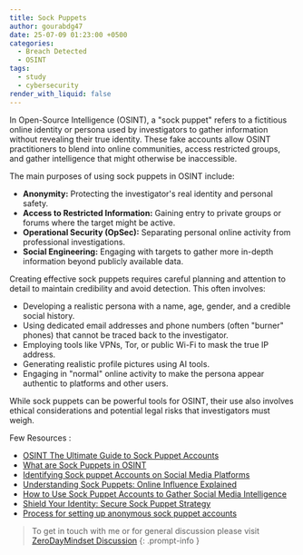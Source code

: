 ```yaml
---
title: Sock Puppets
author: gourabdg47
date: 25-07-09 01:23:00 +0500
categories:
  - Breach Detected
  - OSINT
tags:
  - study
  - cybersecurity
render_with_liquid: false
---
```


In Open-Source Intelligence (OSINT), a "sock puppet" refers to a fictitious online identity or persona used by investigators to gather information without revealing their true identity. These fake accounts allow OSINT practitioners to blend into online communities, access restricted groups, and gather intelligence that might otherwise be inaccessible.

The main purposes of using sock puppets in OSINT include:

- **Anonymity:** Protecting the investigator's real identity and personal safety.
- **Access to Restricted Information:** Gaining entry to private groups or forums where the target might be active.
- **Operational Security (OpSec):** Separating personal online activity from professional investigations.
- **Social Engineering:** Engaging with targets to gather more in-depth information beyond publicly available data.

Creating effective sock puppets requires careful planning and attention to detail to maintain credibility and avoid detection. This often involves:

- Developing a realistic persona with a name, age, gender, and a credible social history.
- Using dedicated email addresses and phone numbers (often "burner" phones) that cannot be traced back to the investigator.
- Employing tools like VPNs, Tor, or public Wi-Fi to mask the true IP address.
- Generating realistic profile pictures using AI tools.
- Engaging in "normal" online activity to make the persona appear authentic to platforms and other users.
    
While sock puppets can be powerful tools for OSINT, their use also involves ethical considerations and potential legal risks that investigators must weigh.

Few Resources :
- [OSINT  The Ultimate Guide to Sock Puppet Accounts](https://badbyte.io/osint-sock-puppets-accounts/)
- [What are Sock Puppets in OSINT](https://www.sans.org/blog/what-are-sock-puppets-in-osint/)
- [Identifying Sock puppet Accounts on Social Media Platforms](https://www.gendigital.com/blog/archive/identifying-sockpuppet-accounts-social-media)
- [Understanding Sock Puppets: Online Influence Explained](https://shunvogue.com/article/what-is-a-sock-puppet)
- [How to Use Sock Puppet Accounts to Gather Social Media Intelligence](https://www.maltego.com/blog/how-to-use-sock-puppet-accounts-to-gather-social-media-intelligence/)
- [Shield Your Identity: Secure Sock Puppet Strategy](https://www.tacticalprivacywire.com/shield-your-identity-secure-sock-puppet-strategy/)
- [Process for setting up anonymous sock puppet accounts](https://www.reddit.com/r/OSINT/comments/dp70jr/my_process_for_setting_up_anonymous_sockpuppet/)








> To get in touch with me or for general discussion please visit [ZeroDayMindset Discussion](https://github.com/orgs/X3N0-G0D/discussions) 
{: .prompt-info }
